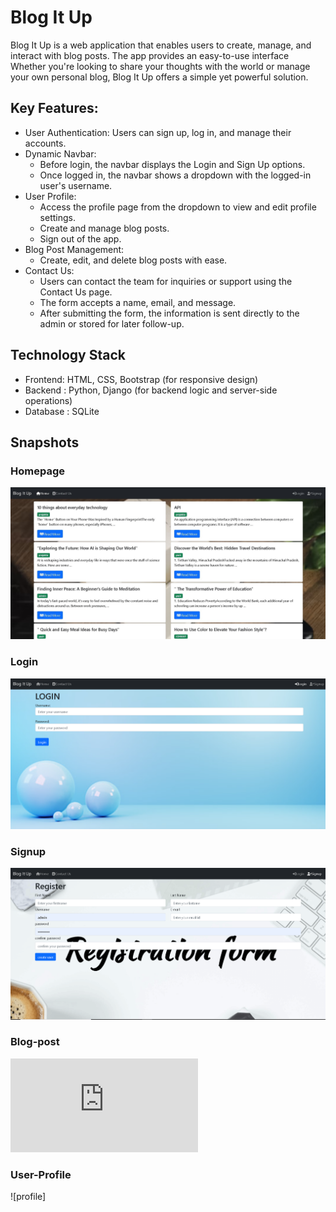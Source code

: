 # Blog It Up
Blog It Up is a web application that enables users to create, manage, and interact with blog posts. The app provides an easy-to-use interface Whether you're looking to share your thoughts with the world or manage your own personal blog, Blog It Up offers a simple yet powerful solution.
## Key Features:
* User Authentication: Users can sign up, log in, and manage their accounts.
* Dynamic Navbar:
  * Before login, the navbar displays the Login and Sign Up options.
  * Once logged in, the navbar shows a dropdown with the logged-in user's username.
* User Profile:
  * Access the profile page from the dropdown to view and edit profile settings.
  * Create and manage blog posts.
  * Sign out of the app.
* Blog Post Management:
  * Create, edit, and delete blog posts with ease.
* Contact Us:
  * Users can contact the team for inquiries or support using the Contact Us page.
  * The form accepts a name, email, and message.
  * After submitting the form, the information is sent directly to the admin or stored for later follow-up.


## Technology Stack
 * Frontend:
HTML, CSS, Bootstrap (for responsive design)
* Backend :
  Python, Django (for backend logic and server-side operations)
*  Database :
   SQLite

## Snapshots
  ### Homepage
   ![homepage](https://github.com/Prajakta17-bod/BlogProject/blob/5168c88289462ca2933518db26dde2c22967cdc3/Screenshot/blog%20(2).jpg)
  ### Login
  ![login](https://github.com/Prajakta17-bod/BlogProject/blob/3a0fb5b78a75ee04047c376ee4573eb3143d8f08/Screenshot/loginpage%20(2).png)
  ### Signup
  ![signup](https://github.com/Prajakta17-bod/BlogProject/blob/d9c99096a506648313543cf924db4022180f7c7f/Screenshot/signup%20(2).png)
  ### Blog-post
  ![blogpost](https://github.com/Prajakta17-bod/BlogProject/blob/bcd274cb1fd2ea1600527d928324b3046bd814a4/README.md)
  ### User-Profile
  ![profile]

